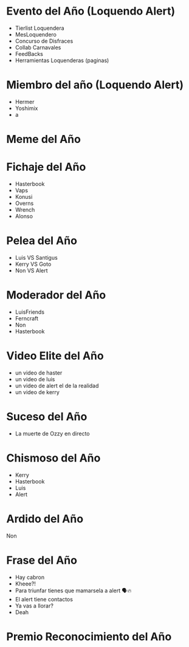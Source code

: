 # Evento del Año (Loquendo Alert)
- Tierlist Loquendera
-  MesLoquendero
-  Concurso de Disfraces
- Collab Carnavales
- FeedBacks
- Herramientas Loquenderas (paginas)

# Miembro del año (Loquendo Alert)
 - Hermer
 - Yoshimix
 - a
 
  # Meme del Año
  # Fichaje del Año
- Hasterbook
- Vaps
- Konusi
- Overns
- Wrench
- Alonso

# Pelea del Año
- Luis VS Santigus
- Kerry VS Goto
- Non VS Alert

# Moderador del Año
- LuisFriends
- Ferncraft
- Non
- Hasterbook

# Video Elite del Año
- un video de haster
- un video de luis
- un video de alert el de la realidad
- un video de kerry

# Suceso del Año
- La muerte de Ozzy en directo

# Chismoso del Año
- Kerry
- Hasterbook
- Luis
- Alert

# Ardido del Año
Non

# Frase del Año
- Hay cabron
- Kheee?!
- Para triunfar tienes que mamarsela a alert 🗣️🔥
- El alert tiene contactos
- Ya vas a llorar? 
- Deah

# Premio Reconocimiento del Año
